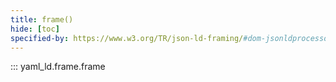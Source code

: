 ```yaml
---
title: frame()
hide: [toc]
specified-by: https://www.w3.org/TR/json-ld-framing/#dom-jsonldprocessor-frame
---
```


::: yaml_ld.frame.frame
